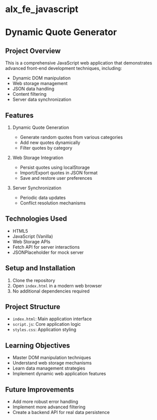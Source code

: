# alx_fe_javascript

# Dynamic Quote Generator

## Project Overview
This is a comprehensive JavaScript web application that demonstrates advanced front-end development techniques, including:
- Dynamic DOM manipulation
- Web storage management
- JSON data handling
- Content filtering
- Server data synchronization

## Features
1. Dynamic Quote Generation
   - Generate random quotes from various categories
   - Add new quotes dynamically
   - Filter quotes by category

2. Web Storage Integration
   - Persist quotes using localStorage
   - Import/Export quotes in JSON format
   - Save and restore user preferences

3. Server Synchronization
   - Periodic data updates
   - Conflict resolution mechanisms

## Technologies Used
- HTML5
- JavaScript (Vanilla)
- Web Storage APIs
- Fetch API for server interactions
- JSONPlaceholder for mock server

## Setup and Installation
1. Clone the repository
2. Open `index.html` in a modern web browser
3. No additional dependencies required

## Project Structure
- `index.html`: Main application interface
- `script.js`: Core application logic
- `styles.css`: Application styling

## Learning Objectives
- Master DOM manipulation techniques
- Understand web storage mechanisms
- Learn data management strategies
- Implement dynamic web application features

## Future Improvements
- Add more robust error handling
- Implement more advanced filtering
- Create a backend API for real data persistence
